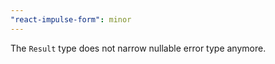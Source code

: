 ```yaml
---
"react-impulse-form": minor
---
```


The `Result` type does not narrow nullable error type anymore.
